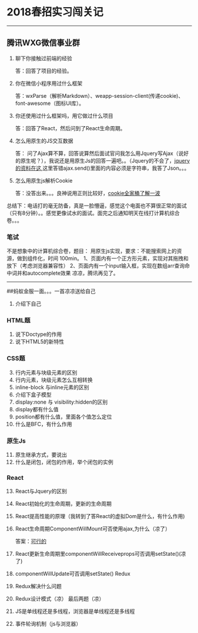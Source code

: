 # 2018春招实习闯关记

----

## 腾讯WXG微信事业群

1. 聊下你接触过前端的经验
	
	答：回答了项目的经验。
2. 你在微信小程序用过什么框架

	答：wxParse（解析Markdown）、weapp-session-client(传递cookie)、font-awesome（图标UI库）。
3. 你还使用过什么框架吗，用它做过什么项目

	答：回答了React，然后问到了React生命周期。

4. 怎么用原生的JS交互数据

	答： 问了Ajax算不算，回答说算然后面试官问我怎么用Jquery写Ajax（说好的原生呢？），我说还是用原生Js的回答一遍吧。。（Jquery的不会了，[jquery的资料在这](https://www.cnblogs.com/han-1034683568/p/7199168.html),这里答错ajax.send()里面的内容必须是字符串，我答了Json。。。

5. 怎么用原生js解析Cookie

	答：没答出来。。。良神说用正则比较好，[cookie全家桶了解一波](http://www.jb51.net/article/86598.htm?pc)

总结下：电话打的毫无防备，真是一脸懵逼，感觉这个电面也不算很正常的面试（只有8分钟）。。感觉更像试水的面试。面完之后通知明天在线打计算机综合卷。。。

### 笔试

不是想象中的计算机综合卷，题目：
用原生js实现，要求：不能搜索网上的资源，做到组件化，时间 100min。
1、页面内有一个正方形元素，实现对其拖拽和放下（考虑浏览器兼容性）
2、页面内有一个input输入框，实现在数组arr查询命中词并和autocomplete效果
凉凉，腾讯再见了。

---

##蚂蚁金服一面。。。一首凉凉送给自己

1. 介绍下自己

### HTML题

1. 说下Doctype的作用
2. 说下HTML5的新特性

### CSS题

3. 行内元素与块级元素的区别
4. 行内元素，块级元素怎么互相转换
5. inline-block 与inline元素的区别
6. 介绍下盒子模型
7. display:none 与 visibility:hidden的区别
8. display都有什么值
9. position都有什么值，里面各个值怎么定位
10. 什么是BFC，有什么作用

### 原生Js

11. 原生继承方式，要说出
12. 什么是闭包，闭包的作用，举个闭包的实例

### React

13. React与Jquery的区别
14. React初始化的生命周期，更新的生命周期
15. React提高性能的原理（我转到了答React的虚拟Dom是什么，有什么作用)
16. React生命周期ComponentWillMount可否使用ajax,为什么（凉了）

	答案：[可行的](https://segmentfault.com/q/1010000007914607)
17. React更新生命周期里componentWillReceiveprops可否调用setState()(凉了)
18. componentWillUpdate可否调用setState()
Redux
19. Redux解决什么问题
20. Redux设计模式（凉）
最后两题（凉）
21. JS是单线程还是多线程，浏览器是单线程还是多线程
22. 事件轮询机制（js与浏览器）

	
